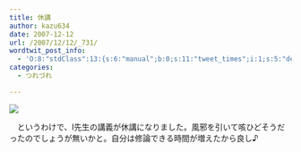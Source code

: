 ```yaml
---
title: 休講
author: kazu634
date: 2007-12-12
url: /2007/12/12/_731/
wordtwit_post_info:
  - 'O:8:"stdClass":13:{s:6:"manual";b:0;s:11:"tweet_times";i:1;s:5:"delay";i:0;s:7:"enabled";i:1;s:10:"separation";s:2:"60";s:7:"version";s:3:"3.7";s:14:"tweet_template";b:0;s:6:"status";i:2;s:6:"result";a:0:{}s:13:"tweet_counter";i:2;s:13:"tweet_log_ids";a:1:{i:0;i:3447;}s:9:"hash_tags";a:0:{}s:8:"accounts";a:1:{i:0;s:7:"kazu634";}}'
categories:
  - つれづれ

---
```

<div class="section">
<p>
<center>
</center>
</p>
  
<p>
<a href="http://flickr.com/photos/djpop56/67925446/" onclick="__gaTracker('send', 'event', 'outbound-article', 'http://flickr.com/photos/djpop56/67925446/', '');" title="DSC01123"><img src="http://farm1.static.flickr.com/34/67925446_0ec4f3853c_m.jpg" /></a>
</p></p> 
  
<p>
    　というわけで、I先生の講義が休講になりました。風邪を引いて咳ひどそうだったのでしょうが無いかと。自分は修論できる時間が増えたから良し♪
</p>
</div>